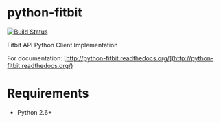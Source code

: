 python-fitbit
=============

[![Build Status](https://travis-ci.org/orcasgit/python-fitbit.png?branch=v0.0.3)](https://travis-ci.org/orcasgit/python-fitbit)

Fitbit API Python Client Implementation

For documentation: [http://python-fitbit.readthedocs.org/](http://python-fitbit.readthedocs.org/)

Requirements
============

* Python 2.6+  
